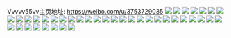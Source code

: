 Vvvvv55vv主页地址: https://weibo.com/u/3753729035 
![](https://wx4.sinaimg.cn/mw2000/dfbd5c0bgy1h9jv0c706ij21sc2dskjl.jpg) 
![](https://wx4.sinaimg.cn/mw2000/dfbd5c0bgy1h82lvsu1ccj21sc1scx6p.jpg) 
![](https://wx4.sinaimg.cn/mw2000/dfbd5c0bgy1h82lw3al89j22c0340qv5.jpg) 
![](https://wx4.sinaimg.cn/mw2000/dfbd5c0bgy1h82lw4pojvj20o10sgtjk.jpg) 
![](https://wx4.sinaimg.cn/mw2000/dfbd5c0bgy1h77d20g40zj22yo1z34qq.jpg) 
![](https://wx4.sinaimg.cn/mw2000/dfbd5c0bgy1h5lrfbldkrj21sc2dsx6p.jpg) 
![](https://wx4.sinaimg.cn/mw2000/dfbd5c0bgy1h2u5afbtv8j22c0244qv5.jpg) 
![](https://wx4.sinaimg.cn/mw2000/dfbd5c0bgy1h2u5aj71b5j23402c0kjm.jpg) 
![](https://wx4.sinaimg.cn/mw2000/dfbd5c0bgy1h2u5aldy40j22612kye82.jpg) 
![](https://wx4.sinaimg.cn/mw2000/dfbd5c0bgy1h11bqea3r6j22c02c04qp.jpg) 
![](https://wx4.sinaimg.cn/mw2000/dfbd5c0bgy1h11bqg0mz5j22c02c0hbg.jpg) 
![](https://wx4.sinaimg.cn/mw2000/dfbd5c0bgy1h0xjxfv64vj216o1kwaoz.jpg) 
![](https://wx4.sinaimg.cn/mw2000/dfbd5c0bgy1h0xjx2q10wj20sr120135.jpg) 
![](https://wx4.sinaimg.cn/mw2000/dfbd5c0bgy1h0xjxq3rp6j211p148497.jpg) 
![](https://wx4.sinaimg.cn/mw2000/dfbd5c0bgy1gzq2wkclclj22c02c07wi.jpg) 
![](https://wx4.sinaimg.cn/mw2000/dfbd5c0bgy1gzq2uo9i3rj22c02c0u0x.jpg) 
![](https://wx4.sinaimg.cn/mw2000/dfbd5c0bgy1gqk7glg7cwj22c02c04qr.jpg) 
![](https://wx4.sinaimg.cn/mw2000/dfbd5c0bgy1gqk7gndupmj22c02c0npd.jpg) 
![](https://wx4.sinaimg.cn/mw2000/dfbd5c0bgy1gqk7gpg5stj21sc2dse81.jpg) 
![](https://wx4.sinaimg.cn/mw2000/dfbd5c0bgy1gqk7grmgolj22c0340npe.jpg) 
![](https://wx4.sinaimg.cn/mw2000/dfbd5c0bly1gms2szmozij21sc2dsqv5.jpg) 
![](https://wx4.sinaimg.cn/mw2000/dfbd5c0bgy1glpfo8w3ebj22c0340e82.jpg) 
![](https://wx4.sinaimg.cn/mw2000/dfbd5c0bgy1glpfobk4xrj22c0340u0y.jpg) 
![](https://wx4.sinaimg.cn/mw2000/dfbd5c0bgy1glpfoecu4qj22c0340x6q.jpg) 
![](https://wx4.sinaimg.cn/mw2000/dfbd5c0bgy1glpfoh6wixj22c0340e83.jpg) 
![](https://wx4.sinaimg.cn/mw2000/dfbd5c0bgy1glpfo6y8tfj22c0340kjm.jpg) 
![](https://wx4.sinaimg.cn/mw2000/dfbd5c0bgy1glpfok79x6j22572jue82.jpg) 
![](https://wx4.sinaimg.cn/mw2000/dfbd5c0bgy1glpfomt2i7j22c0340npe.jpg) 
![](https://wx4.sinaimg.cn/mw2000/dfbd5c0bgy1glpfop7krjj22c0340kjm.jpg) 
![](https://wx4.sinaimg.cn/mw2000/dfbd5c0bgy1glpfotobogj22c0340x6q.jpg) 
![](https://wx4.sinaimg.cn/mw2000/dfbd5c0bgy1gkx0rwr133j22c0340u0y.jpg) 
![](https://wx4.sinaimg.cn/mw2000/dfbd5c0bgy1gi3bvhcsllj23402c0x6q.jpg) 
![](https://wx4.sinaimg.cn/mw2000/dfbd5c0bgy1gi3bvndz2jj23402c0u0y.jpg) 
![](https://wx4.sinaimg.cn/mw2000/dfbd5c0bgy1gi3bvdzkxzj21vm1y1e81.jpg) 
![](https://wx4.sinaimg.cn/mw2000/dfbd5c0bgy1gi3bvr5gnwj21o01o04qp.jpg) 
![](https://wx4.sinaimg.cn/mw2000/dfbd5c0bgy1gdj2a61f5yj23402c0u0y.jpg) 
![](https://wx4.sinaimg.cn/mw2000/dfbd5c0bgy1gdj2aoi533j22c0340e82.jpg) 
![](https://wx4.sinaimg.cn/mw2000/dfbd5c0bgy1gbez5rrntbj21o01o01hd.jpg) 
![](https://wx4.sinaimg.cn/mw2000/dfbd5c0bgy1gbez5sl820j21kw1gr4qp.jpg) 
![](https://wx4.sinaimg.cn/mw2000/dfbd5c0bgy1gbez5tf8izj22801o0u0x.jpg) 
